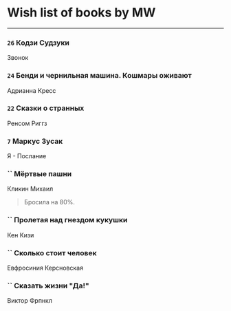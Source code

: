 # Wish list of books by MW
---

### `26` Кодзи Судзуки
Звонок

### `24` Бенди и чернильная машина. Кошмары оживают
Адрианна Кресс

### `22` Сказки о странных
Ренсом Риггз

### `7` Маркус Зусак
Я - Послание

### `` Мёртвые пашни
Кликин Михаил
> Бросила на 80%.

### `` Пролетая над гнездом кукушки
Кен Кизи

### `` Сколько стоит человек
Евфросиния Керсновская

### `` Сказать жизни "Да!"
Виктор Фрпнкл

